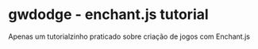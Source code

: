 # gwdodge - enchant.js tutorial
Apenas um tutorialzinho praticado sobre criação de jogos com Enchant.js
